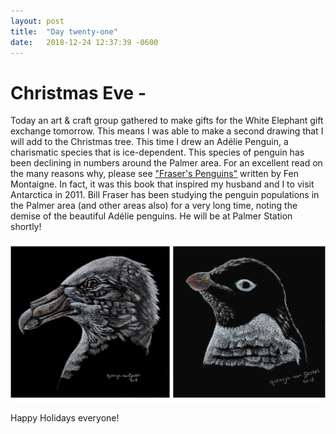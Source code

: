 ```yaml
---
layout: post
title:  "Day twenty-one"
date:   2018-12-24 12:37:39 -0600
---
```

# Christmas Eve - 
Today an art & craft group gathered to make gifts for the White Elephant gift exchange tomorrow. This means I was able to make a second drawing that I will add to the Christmas tree. This time I drew an Adélie Penguin, a charismatic species that is ice-dependent. This species of penguin has been declining in numbers around the Palmer area. For an excellent read on the many reasons why, please see ["Fraser's Penguins"](https://www.fenmontaigne.com/frasers-penguins) written by Fen Montaigne. In fact, it was this book that inspired my husband and I to visit Antarctica in 2011. Bill Fraser has been studying the penguin populations in the Palmer area (and other areas also) for a very long time, noting the demise of the beautiful Adélie penguins. He will be at Palmer Station shortly! 

![December drawings](/assets/blog_photos/181224/20181224_screenshot.jpg)

Happy Holidays everyone!

